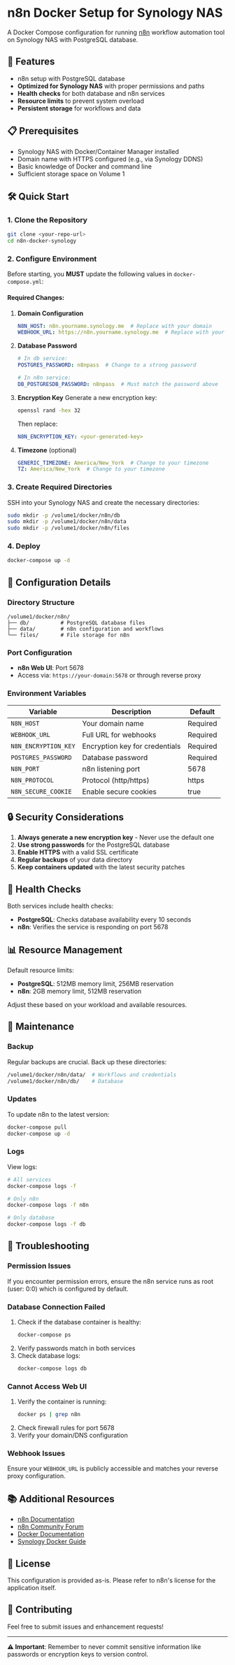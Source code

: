 # n8n Docker Setup for Synology NAS

A Docker Compose configuration for running [n8n](https://n8n.io) workflow automation tool on Synology NAS with PostgreSQL database.

## 🚀 Features

- n8n setup with PostgreSQL database
- **Optimized for Synology NAS** with proper permissions and paths
- **Health checks** for both database and n8n services
- **Resource limits** to prevent system overload
- **Persistent storage** for workflows and data

## 📋 Prerequisites

- Synology NAS with Docker/Container Manager installed
- Domain name with HTTPS configured (e.g., via Synology DDNS)
- Basic knowledge of Docker and command line
- Sufficient storage space on Volume 1

## 🛠️ Quick Start

### 1. Clone the Repository

```bash
git clone <your-repo-url>
cd n8n-docker-synology
```

### 2. Configure Environment

Before starting, you **MUST** update the following values in `docker-compose.yml`:

#### Required Changes:

1. **Domain Configuration**
   ```yaml
   N8N_HOST: n8n.yourname.synology.me  # Replace with your domain
   WEBHOOK_URL: https://n8n.yourname.synology.me  # Replace with your domain
   ```

2. **Database Password**
   ```yaml
   # In db service:
   POSTGRES_PASSWORD: n8npass  # Change to a strong password
   
   # In n8n service:
   DB_POSTGRESDB_PASSWORD: n8npass  # Must match the password above
   ```

3. **Encryption Key**
   Generate a new encryption key:
   ```bash
   openssl rand -hex 32
   ```
   Then replace:
   ```yaml
   N8N_ENCRYPTION_KEY: <your-generated-key>
   ```

4. **Timezone** (optional)
   ```yaml
   GENERIC_TIMEZONE: America/New_York  # Change to your timezone
   TZ: America/New_York  # Change to your timezone
   ```

### 3. Create Required Directories

SSH into your Synology NAS and create the necessary directories:

```bash
sudo mkdir -p /volume1/docker/n8n/db
sudo mkdir -p /volume1/docker/n8n/data
sudo mkdir -p /volume1/docker/n8n/files
```

### 4. Deploy

```bash
docker-compose up -d
```

## 🔧 Configuration Details

### Directory Structure

```
/volume1/docker/n8n/
├── db/          # PostgreSQL database files
├── data/        # n8n configuration and workflows
└── files/       # File storage for n8n
```

### Port Configuration

- **n8n Web UI**: Port 5678
- Access via: `https://your-domain:5678` or through reverse proxy

### Environment Variables

| Variable             | Description                    | Default  |
|----------------------|--------------------------------|----------|
| `N8N_HOST`           | Your domain name               | Required |
| `WEBHOOK_URL`        | Full URL for webhooks          | Required |
| `N8N_ENCRYPTION_KEY` | Encryption key for credentials | Required |
| `POSTGRES_PASSWORD`  | Database password              | Required |
| `N8N_PORT`           | n8n listening port             | 5678     |
| `N8N_PROTOCOL`       | Protocol (http/https)          | https    |
| `N8N_SECURE_COOKIE`  | Enable secure cookies          | true     |

## 🔒 Security Considerations

1. **Always generate a new encryption key** - Never use the default one
2. **Use strong passwords** for the PostgreSQL database
3. **Enable HTTPS** with a valid SSL certificate
4. **Regular backups** of your data directory
5. **Keep containers updated** with the latest security patches

## 🚦 Health Checks

Both services include health checks:
- **PostgreSQL**: Checks database availability every 10 seconds
- **n8n**: Verifies the service is responding on port 5678

## 📊 Resource Management

Default resource limits:
- **PostgreSQL**: 512MB memory limit, 256MB reservation
- **n8n**: 2GB memory limit, 512MB reservation

Adjust these based on your workload and available resources.

## 🔧 Maintenance

### Backup

Regular backups are crucial. Back up these directories:
```bash
/volume1/docker/n8n/data/  # Workflows and credentials
/volume1/docker/n8n/db/    # Database
```

### Updates

To update n8n to the latest version:
```bash
docker-compose pull
docker-compose up -d
```

### Logs

View logs:
```bash
# All services
docker-compose logs -f

# Only n8n
docker-compose logs -f n8n

# Only database
docker-compose logs -f db
```

## 🚨 Troubleshooting

### Permission Issues

If you encounter permission errors, ensure the n8n service runs as root (user: 0:0) which is configured by default.

### Database Connection Failed

1. Check if the database container is healthy:
   ```bash
   docker-compose ps
   ```
2. Verify passwords match in both services
3. Check database logs:
   ```bash
   docker-compose logs db
   ```

### Cannot Access Web UI

1. Verify the container is running:
   ```bash
   docker ps | grep n8n
   ```
2. Check firewall rules for port 5678
3. Verify your domain/DNS configuration

### Webhook Issues

Ensure your `WEBHOOK_URL` is publicly accessible and matches your reverse proxy configuration.

## 📚 Additional Resources

- [n8n Documentation](https://docs.n8n.io/)
- [n8n Community Forum](https://community.n8n.io/)
- [Docker Documentation](https://docs.docker.com/)
- [Synology Docker Guide](https://kb.synology.com/en-us/DSM/help/Docker/docker_desc)

## 📝 License

This configuration is provided as-is. Please refer to n8n's license for the application itself.

## 🤝 Contributing

Feel free to submit issues and enhancement requests!

---

**⚠️ Important**: Remember to never commit sensitive information like passwords or encryption keys to version control. 